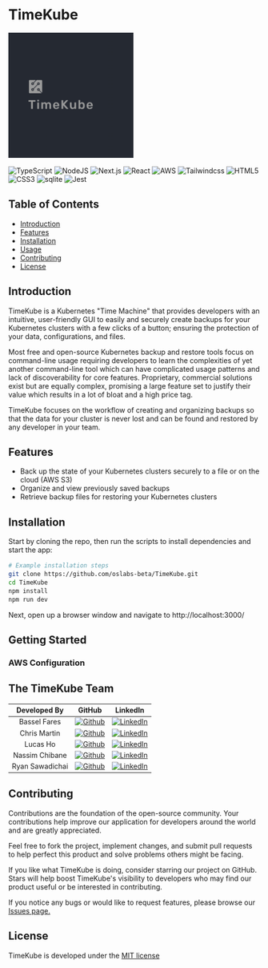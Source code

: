 # TimeKube 

<p>
  <img width="250" src="assets/logo.png" alt="TK Logo">
</p>

![TypeScript](https://img.shields.io/badge/TypeScript-007ACC?style=for-the-badge&logo=typescript&logoColor=white)
![NodeJS](https://img.shields.io/badge/node.js-6DA55F?style=for-the-badge&logo=node.js&logoColor=white)
![Next.js](https://img.shields.io/badge/Next.js-lightgray?style=for-the-badge&logo=next.js&logoColor=black)
![React](https://img.shields.io/badge/react-%2320232a.svg?style=for-the-badge&logo=react&logoColor=%2361DAFB)
![AWS](https://img.shields.io/badge/AWS-%23FF9900.svg?style=for-the-badge&logo=amazon-aws&logoColor=white)
![Tailwindcss](https://img.shields.io/badge/Tailwindcss-090e1a?style=for-the-badge&logo=tailwindcss)
![HTML5](https://img.shields.io/badge/html5-%23E34F26.svg?style=for-the-badge&logo=html5&logoColor=white)
![CSS3](https://img.shields.io/badge/css3-%231572B6.svg?style=for-the-badge&logo=css3&logoColor=white)
![sqlite](https://img.shields.io/badge/sqlite-090e1a?style=for-the-badge&logo=sqlite&logoColor=blue)
![Jest](https://img.shields.io/badge/-jest-%23C21325?style=for-the-badge&logo=jest&logoColor=white)


## Table of Contents

- [Introduction](#introduction)
- [Features](#features)
- [Installation](#installation)
- [Usage](#usage)
- [Contributing](#contributing)
- [License](#license)

## Introduction
TimeKube is a Kubernetes "Time Machine" that provides developers with an intuitive, user-friendly GUI to easily and securely create backups for your Kubernetes clusters with a few clicks of a button; ensuring the protection of your data, configurations, and files.

Most free and open-source Kubernetes backup and restore tools focus on command-line usage requiring developers to learn the complexities of yet another command-line tool which can have complicated usage patterns and lack of discoverability for core features. Proprietary, commercial solutions exist but are equally complex, promising a large feature set to justify their value which results in a lot of bloat and a high price tag.

TimeKube focuses on the workflow of creating and organizing backups so that the data for your cluster is never lost and can be found and restored by any developer in your team.

## Features
- Back up the state of your Kubernetes clusters securely to a file or on the cloud (AWS S3)
- Organize and view previously saved backups
- Retrieve backup files for restoring your Kubernetes clusters

## Installation
Start by cloning the repo, then run the scripts to install dependencies and start the app:
```bash
# Example installation steps
git clone https://github.com/oslabs-beta/TimeKube.git
cd TimeKube
npm install
npm run dev
```
Next, open up a browser window and navigate to http://localhost:3000/

## Getting Started
### AWS Configuration


## The TimeKube Team
|  Developed By         | GitHub                                                                                                                                                  |  LinkedIn                                                                                                                                         |
| :-------------------: | :-----------------------------------------------------------------------------------------------------------------------------------------------------: | :-----------------------------------------------------------------------------------------------------------------------------------------------: |
| Bassel Fares          | [![Github](https://img.shields.io/badge/github-%23121011.svg?style=for-the-badge&logo=github&logoColor=white)](https://github.com/basselfares)          | [![LinkedIn](https://img.shields.io/badge/LinkedIn-%230077B5.svg?logo=linkedin&logoColor=white)](https://www.linkedin.com/in/basselfares/)        |
| Chris Martin          | [![Github](https://img.shields.io/badge/github-%23121011.svg?style=for-the-badge&logo=github&logoColor=white)](https://github.com/IllumihouseDev)       | [![LinkedIn](https://img.shields.io/badge/LinkedIn-%230077B5.svg?logo=linkedin&logoColor=white)](https://www.linkedin.com/in/chrismartin1023/)    |
| Lucas Ho              | [![Github](https://img.shields.io/badge/github-%23121011.svg?style=for-the-badge&logo=github&logoColor=white)](https://github.com/luchd)                | [![LinkedIn](https://img.shields.io/badge/LinkedIn-%230077B5.svg?logo=linkedin&logoColor=white)](https://www.linkedin.com/in/luchd/)              |
| Nassim Chibane        | [![Github](https://img.shields.io/badge/github-%23121011.svg?style=for-the-badge&logo=github&logoColor=white)](https://github.com/nchib)                | [![LinkedIn](https://img.shields.io/badge/LinkedIn-%230077B5.svg?logo=linkedin&logoColor=white)](https://www.linkedin.com/in/nassimchibane/)      |
| Ryan Sawadichai       | [![Github](https://img.shields.io/badge/github-%23121011.svg?style=for-the-badge&logo=github&logoColor=white)](https://github.com/rswdch)               | [![LinkedIn](https://img.shields.io/badge/LinkedIn-%230077B5.svg?logo=linkedin&logoColor=white)](https://www.linkedin.com/in/ryan-sawadichai/)    |

## Contributing
Contributions are the foundation of the open-source community. Your contributions help improve our application for developers around the world and are greatly appreciated.

Feel free to fork the project, implement changes, and submit pull requests to help perfect this product and solve problems others might be facing.

If you like what TimeKube is doing, consider starring our project on GitHub. Stars will help boost TimeKube's visibility to developers who may find our product useful or be interested in contributing.

If you notice any bugs or would like to request features, please browse our [Issues page.](https://github.com/oslabs-beta/TimeKube/issues)


## License
TimeKube is developed under the [MIT license](https://en.wikipedia.org/wiki/MIT_License)